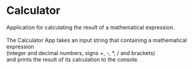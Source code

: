 # Calculator
Application for calculating the result of a mathematical expression. <br />
<br />
The Calculator App takes an input string that containing a mathematical expression <br />
(integer and decimal numbers, signs +, -, *, / and brackets) <br />
and prints the result of its calculation to the console. <br />
